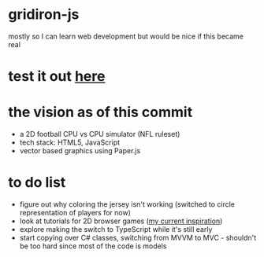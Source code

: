 # gridiron-js
mostly so I can learn web development but would be nice if this became real

# test it out [here](https://elijah9.github.io/gridiron-js/html/index.html)

# the vision as of this commit
* a 2D football CPU vs CPU simulator (NFL ruleset)
* tech stack: HTML5, JavaScript
* vector based graphics using Paper.js

# to do list
* figure out why coloring the jersey isn't working (switched to circle representation of players for now)
* look at tutorials for 2D browser games ([my current inspiration](https://www.youtube.com/watch?v=w-OKdSHRlfA))
* explore making the switch to TypeScript while it's still early 
* start copying over C# classes, switching from MVVM to MVC - shouldn't be too hard since most of the code is models